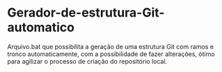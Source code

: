 # Gerador-de-estrutura-Git-automatico
Arquivo.bat que possibilita a geração de uma estrutura Git com ramos e tronco automaticamente, com a possibilidade de fazer alterações, ótimo para agilizar o processo de criação do repositório local.
